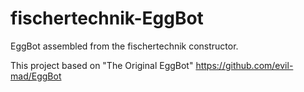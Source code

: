 # fischertechnik-EggBot

EggBot assembled from the fischertechnik constructor.

This project based on "The Original EggBot"
https://github.com/evil-mad/EggBot
